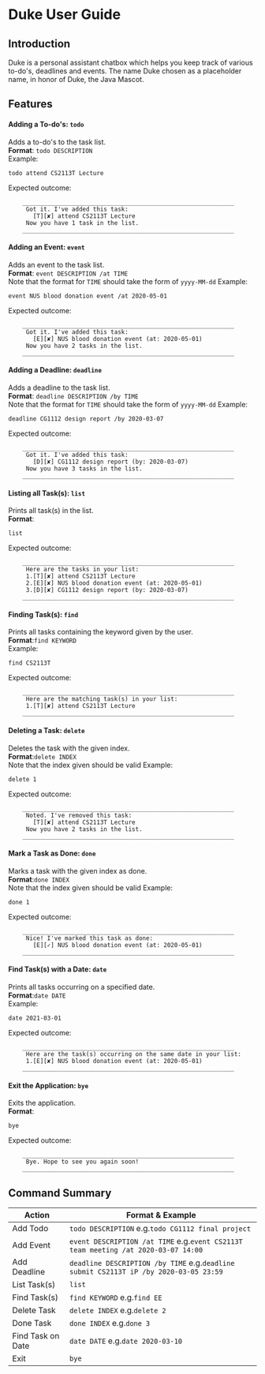 # Duke User Guide

## Introduction
Duke is a personal assistant chatbox which helps you keep track of various to-do's, deadlines and events. The name Duke
chosen as a placeholder name, in honor of Duke, the Java Mascot. 

## Features
#### Adding a To-do's: `todo`
Adds a to-do's to the task list.  
**Format**: `todo DESCRIPTION`  
Example:
```$xslt
todo attend CS2113T Lecture
```
Expected outcome:
```$xslt
    ____________________________________________________________
     Got it. I've added this task:
       [T][✘] attend CS2113T Lecture
     Now you have 1 task in the list.
    ____________________________________________________________
```
#### Adding an Event: `event`
Adds an event to the task list.  
**Format**: `event DESCRIPTION /at TIME`  
Note that the format for `TIME` should take the form of `yyyy-MM-dd`
Example:
```$xslt
event NUS blood donation event /at 2020-05-01
```
Expected outcome:
```$xslt
    ____________________________________________________________
     Got it. I've added this task:
       [E][✘] NUS blood donation event (at: 2020-05-01)
     Now you have 2 tasks in the list.
    ____________________________________________________________
```

#### Adding a Deadline: `deadline`
Adds a deadline to the task list.  
**Format**: `deadline DESCRIPTION /by TIME`  
Note that the format for `TIME` should take the form of `yyyy-MM-dd`
Example:
```$xslt
deadline CG1112 design report /by 2020-03-07
```
Expected outcome:
```$xslt
    ____________________________________________________________
     Got it. I've added this task:
       [D][✘] CG1112 design report (by: 2020-03-07)
     Now you have 3 tasks in the list.
    ____________________________________________________________
```

#### Listing all Task(s): `list`
Prints all task(s) in the list.  
**Format**:
```$xslt
list
```
Expected outcome:
```$xslt
    ____________________________________________________________
     Here are the tasks in your list:
     1.[T][✘] attend CS2113T Lecture
     2.[E][✘] NUS blood donation event (at: 2020-05-01)
     3.[D][✘] CG1112 design report (by: 2020-03-07)
    ____________________________________________________________
```

#### Finding Task(s): `find`
Prints all tasks containing the keyword given by the user.  
**Format**:`find KEYWORD`  
Example:
```$xslt
find CS2113T
```
Expected outcome:
```$xslt
    ____________________________________________________________
     Here are the matching task(s) in your list:
     1.[T][✘] attend CS2113T Lecture
    ____________________________________________________________
```

#### Deleting a Task: `delete`
Deletes the task with the given index.  
**Format**:`delete INDEX`  
Note that the index given should be valid
Example:
```$xslt
delete 1
```
Expected outcome:
```$xslt
    ____________________________________________________________
     Noted. I've removed this task:
       [T][✘] attend CS2113T Lecture
     Now you have 2 tasks in the list.
    ____________________________________________________________
```
#### Mark a Task as Done: `done`
Marks a task with the given index as done.  
**Format**:`done INDEX`  
Note that the index given should be valid
Example:
```$xslt
done 1
```
Expected outcome:
```$xslt
    ____________________________________________________________
     Nice! I've marked this task as done:
       [E][✓] NUS blood donation event (at: 2020-05-01)
    ____________________________________________________________
```
#### Find Task(s) with a Date: `date`
Prints all tasks occurring on a specified date.  
**Format**:`date DATE`  
Example:
```$xslt
date 2021-03-01
```
Expected outcome:
```$xslt
    ____________________________________________________________
     Here are the task(s) occurring on the same date in your list:
     1.[E][✘] NUS blood donation event (at: 2020-05-01)
    ____________________________________________________________
```
#### Exit the Application: `bye`
Exits the application.  
**Format**:
```$xslt
bye
```
Expected outcome:
```$xslt
    ____________________________________________________________
     Bye. Hope to see you again soon!
    ____________________________________________________________
```

## Command Summary

Action | Format & Example
--------------------------------|--------------------------------------------------------------
Add Todo | `todo DESCRIPTION`  e.g.`todo CG1112 final project`
Add Event | `event DESCRIPTION /at TIME`   e.g.`event CS2113T team meeting /at 2020-03-07 14:00`
Add Deadline | `deadline DESCRIPTION /by TIME`   e.g.`deadline submit CS2113T iP /by 2020-03-05 23:59`
List Task(s) | `list`
Find Task(s) | `find KEYWORD`   e.g.`find EE`
Delete Task | `delete INDEX`   e.g.`delete 2`
Done Task | `done INDEX`   e.g.`done 3`
Find Task on Date | `date DATE`   e.g.`date 2020-03-10`
Exit | `bye`
